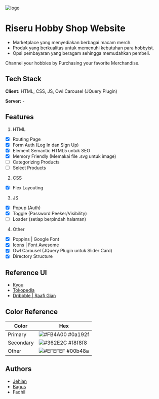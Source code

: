 ![logo](https://github.com/jehianth/riseru/assets/55863992/a884b28b-50ba-46e4-90d4-526e392242f4)

# Riseru Hobby Shop Website

- Marketplace yang menyediakan berbagai macam merch.
- Produk yang berkualitas untuk memenuhi kebutuhan para hobbyist.
- Opsi pembayaran yang beragam sehingga memudahkan pembeli.

Channel your hobbies by Purchasing your favorite Merchandise.

## Tech Stack

**Client:** HTML, CSS, JS, Owl Carousel (JQuery Plugin)

**Server:** -

## Features

1. HTML
- [x] Routing Page
- [x] Form Auth (Log In dan Sign Up)
- [x] Element Semantic HTML5 untuk SEO
- [x] Memory Friendly (Memakai file .svg untuk image)
- [ ] Categorizing Products
- [ ] Select Products
2. CSS
- [x] Flex Layouting
3. JS
- [x] Popup (Auth)
- [x] Toggle (Password Peeker/Visibility)
- [ ] Loader (setiap berpindah halaman)
4. Other
- [x] Poppins | Google Font
- [x] Icons | Font Awesome
- [x] Owl Carousel (JQuery Plugin untuk Slider Card)
- [x] Directory Structure

## Reference UI

- [Kyou](https://kyou.id)
- [Tokopedia](https://tokopedia.com)
- [Dribbble | Raafi Gian](https://dribbble.com/raafig)

## Color Reference

| Color             | Hex                                                                |
| ----------------- | ------------------------------------------------------------------ |
| Primary | ![#FB4A00](https://via.placeholder.com/10/FB4A00?text=+) #0a192f |
| Secondary | ![#362E2C](https://via.placeholder.com/10/362E2C?text=+) #f8f8f8 |
| Other | ![#EFEFEF](https://via.placeholder.com/10/EFEFEF?text=+) #00b48a |


## Authors

- [Jehian](https://www.github.com/jehianth)
- [Bagus](https://github.com/bagusws17)
- Fadhil